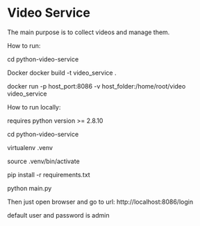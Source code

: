 Video Service
=============

The main purpose is to collect videos and manage them.

How to run:

cd python-video-service

Docker docker build -t video_service .

docker run -p host_port:8086 -v host_folder:/home/root/video video_service

How to run locally:

requires python version >= 2.8.10

cd python-video-service

virtualenv .venv

source .venv/bin/activate

pip install -r requirements.txt

python main.py


Then just open browser and go to url: http://localhost:8086/login

default user and password is admin